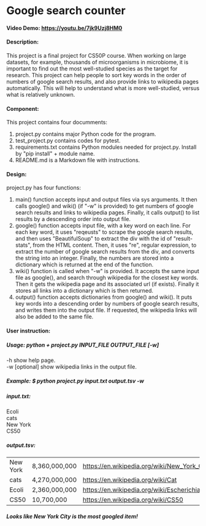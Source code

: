 # Google search counter
#### Video Demo: https://youtu.be/7jk9Uzj8HM0
#### Description:
This project is a final project for CS50P course. When working on large datasets, for example, thousands of microorganisms in microbiome,
it is important to find out the most well-studied species as the target for research. This project can help people to sort key words
in the order of numbers of google search results, and also provide links to wikipedia pages automatically. This will help to understand
what is more well-studied, versus what is relatively unknown.
#### Component:
This project contains four documments:
1. project.py contains major Python code for the program.
2. test_project.py contains codes for pytest.
3. requirements.txt contains Python modules needed for project.py. Install by "pip install" + module name.
4. README.md is a Markdown file with instructions.
#### Design:
project.py has four functions:
1. main() function accepts input and output files via sys arguments. It then calls google() and wiki() (if "-w" is provided) to get numbers
of google search results and links to wikipedia pages. Finally, it calls output() to list results by a descending order into output file.
2. google() function accepts input file, with a key word on each line. For each key word, it uses "reqeusts" to scrape the google search
results, and then uses "BeautifulSoup" to extract the div with the id of "result-stats", from the HTML content. Then, it uses "re",
regular expression, to extract the number of google search results from the div, and converts the string into an integer. Finally, the numbers
are stored into a dictionary which is returned at the end of the function.
3. wiki() function is called when "-w" is provided. It accepts the same input file as google(), and search through wikipedia for the closest
key words. Then it gets the wikipedia page and its associated url (if exists). Finally it stores all links into a dictionary which is then returned.
4. output() function accepts dictionaries from google() and wiki(). It puts key words into a descending order by numbers of google search results,
and writes them into the output file. If requested, the wikipedia links will also be added to the same file.
#### User instruction:
##### Usage: python + project.py INPUT_FILE OUTPUT_FILE \[-w\]
-h  show help page.\
-w  \[optional\] show wikipedia links in the output file.
##### Example: $ python project.py input.txt output.tsv -w
##### input.txt:
Ecoli\
cats\
New York\
CS50
##### output.tsv:
|          |               |                                                |
| -------- | ------------- | ---------------------------------------------- |
| New York | 8,360,000,000 | https://en.wikipedia.org/wiki/New_York_City    |
|   cats   | 4,270,000,000 | https://en.wikipedia.org/wiki/Cat              |
|   Ecoli	 | 2,360,000,000 | https://en.wikipedia.org/wiki/Escherichia_coli |
|   CS50	 |    10,700,000 | https://en.wikipedia.org/wiki/CS50             |

##### Looks like New York City is the most googled item!